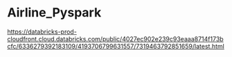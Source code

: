 # Airline_Pyspark

https://databricks-prod-cloudfront.cloud.databricks.com/public/4027ec902e239c93eaaa8714f173bcfc/6336279392183109/4193706799631557/7319463792851659/latest.html
